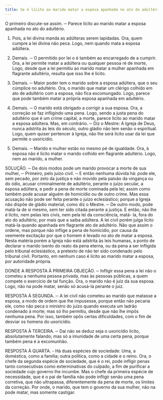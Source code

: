 ```yaml
---
title: Se é lícito ao marido matar a esposa apanhada no ato do adultério
---
```


O primeiro discute-se assim. ─ Parece lícito ao marido matar a esposa apanhada no ato do adultério.  

1. Pois, a lei divina manda as adúlteras serem lapidadas. Ora, quem cumpre a lei divina não peca. Logo, nem quando mata a esposa adúltera.  

2. Demais. ─ O permitido por lei o é também ao encarregado de a cumprir. Ora, a lei permite matar a adúltera ou qualquer pessoa ré de morte, Logo, desde que a lei permitiu ao marido matar a mulher apanhada em flagrante adultério, resulta que isso lhe é lícito.  

3. Demais. ─ Maior poder tem o marido sobre a esposa adúltera, que o seu cúmplice no adultério. Ora, o marido que matar um clérigo colhido em ato de adultério com a esposa, não fica excomungado. Logo, parece que pode também matar a própria esposa apanhada em adultério.  

4. Demais. ─ O marido está obrigado a corrigir a sua esposa. Ora, a correção se faz infligindo uma pena. Logo, sendo a justa pena do adultério que é um crime capital, a morte, parece lícito ao marido matar a esposa adúltera.  Mas, em contrário. ─ Diz o Mestre: A Igreja de Deus, nunca adstrita às leis do século, outro gládio não tem senão o espiritual. Logo, quem quiser pertencer à Igreja, não lhe será lícito usar da lei que permite o uxoricídio.  

2. Demais. ─ Marido e mulher estão no mesmo pé de igualdade. Ora, à esposa não é lícito matar o marido colhido em flagrante adultério. Logo, nem ao marido, a mulher.  

SOLUÇÃO. ─ De dois modos pode um marido provocar a morte de sua mulher, ─ Primeiro, pelo juízo civil. ─ E então nenhuma dúvida há: pode ele, sem pecado, por zelo da justiça e não movido pela paixão da vingança ou do ódio, acusar criminalmente de adultério, perante o juízo secular, a esposa adúltera, e pedir a pena de morte cominada pela lei; assim como também pode acusar alguém de homicídio ou de outro crime. Mas essa acusação não pode ser feita perante o juízo eclesiástico; porque a Igreja não dispõe de gládio material, como diz o Mestre. ─ De outro modo, pode matá-la de si mesmo, sem ter sido citada perante a justiça. E então, não lhe é lícito, nem pelas leis civis, nem pela lei da consciência, matá- la, fora do ato do adultério, por mais que a saiba adúltera. A lei civil porém julga lícito matá-la quando apanhada em flagrante ato de adultério. Não que assim o ordene, mas porque não inflige a pena de homicídio, por causa da veemente excitação por que o homem é levado no ato de matar a esposa. Nesta matéria porém a Igreja não está adstrita às leis humanas, a ponto de declarar o marido isento do reato da pena eterna, ou da pena a ser infligida pelo tribunal eclesiástico, a pretexto de não ter sido condenado pelo tribunal civil. Portanto, em nenhum caso é lícito ao marido matar a esposa, por autoridade própria.  

DONDE A RESPOSTA À PRIMEIRA OBJEÇÃO. ─ Infligir essa pena a lei não o cometeu a nenhuma pessoa privada, mas às pessoas públicas, a quem compete o exercício de tal função. Ora, o marido não é juiz da sua esposa. Logo, não na pode matar, senão só acusá-la perante o juiz. 

RESPOSTA À SEGUNDA. ─ A lei civil não cometeu ao marido que matasse a esposa, a modo de ordem que lhe impusesse, porque então não pecaria ele, como não peca o ministro do juízo quando executa um ladrão condenado à morte; mas só lho permitiu, desde que não lhe impôs nenhuma pena. Por isso, também opôs certas dificuldades, com o fim de desviar os homens do uxoricídio.  

RESPOSTA À TERCEIRA. ─ Daí não se deduz seja o uxoricídio lícito, absolutamente falando; mas só a imunidade de uma certa pena, porque também pena é a excomunhão.  

RESPOSTA À QUARTA. - Há duas espécies de sociedade: Uma, a doméstica, como a família; outra política, como a cidade e o reino. Ora, o chefe da segunda espécie de sociedade, que é o rei, pode infligir penas tanto consecutivas como exterminativas do culpado, a fim de purificar a sociedade cujo governo lhe incumbe. Mas o chefe da primeira espécie de necessidade, que é o pai de família não pode infligir senão uma pena corretiva, que não ultrapassa, diferentemente da pena de morte, os limites da correção. Por onde, o marido, que tem o governo da sua mulher, não na pode matar, mas somente castigar.